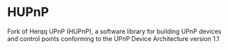 # HUPnP
Fork of Herqq UPnP (HUPnP), a software library for building UPnP devices and control points conforming to the UPnP Device Architecture version 1.1
